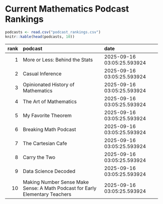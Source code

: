 # Current Mathematics Podcast Rankings


``` r
podcasts <- read.csv("podcast_rankings.csv")
knitr::kable(head(podcasts, 10))
```

| rank | podcast | date |
|---:|:---|:---|
| 1 | More or Less: Behind the Stats | 2025-09-16 03:05:25.593924 |
| 2 | Casual Inference | 2025-09-16 03:05:25.593924 |
| 3 | Opinionated History of Mathematics | 2025-09-16 03:05:25.593924 |
| 4 | The Art of Mathematics | 2025-09-16 03:05:25.593924 |
| 5 | My Favorite Theorem | 2025-09-16 03:05:25.593924 |
| 6 | Breaking Math Podcast | 2025-09-16 03:05:25.593924 |
| 7 | The Cartesian Cafe | 2025-09-16 03:05:25.593924 |
| 8 | Carry the Two | 2025-09-16 03:05:25.593924 |
| 9 | Data Science Decoded | 2025-09-16 03:05:25.593924 |
| 10 | Making Number Sense Make Sense: A Math Podcast for Early Elementary Teachers | 2025-09-16 03:05:25.593924 |
